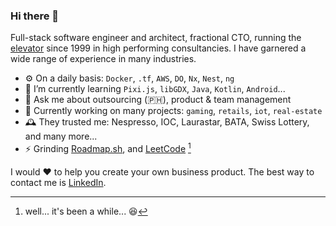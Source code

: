 ### Hi there 👋

Full-stack software engineer and architect, fractional CTO, running the [elevator](https://martinfowler.com/articles/architect-elevator.html) since 1999 in high performing consultancies. I have garnered a wide range of experience in many industries.

- ⚙️ On a daily basis: `Docker`, `.tf`, `AWS`, `DO`, `Nx`, `Nest`, `ng`
- 🌱 I’m currently learning `Pixi.js`, `libGDX`, `Java`, `Kotlin`, `Android`...
- 💬 Ask me about outsourcing (🇵🇭), product & team management
- 🔭 Currently working on many projects: `gaming`, `retails`, `iot`, `real-estate`
- 🕰️ They trusted me: Nespresso, IOC, Laurastar, BATA, Swiss Lottery, and many more...
- ⚡ Grinding [Roadmap.sh](https://roadmap.sh/u/ejeker), and [LeetCode](https://leetcode.com/u/ericjeker/) [^1]

I would ❤️ to help you create your own business product.
The best way to contact me is [LinkedIn](https://www.linkedin.com/in/ericjeker/).

[^1]: well... it's been a while... :laughing:
